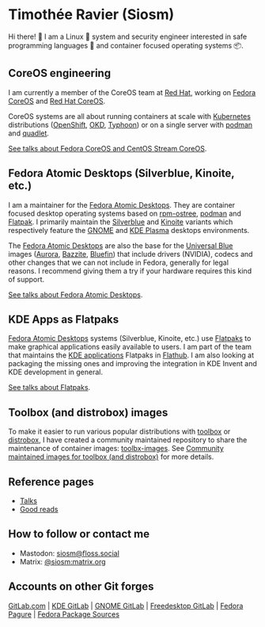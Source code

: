 # Timothée Ravier (Siosm)

Hi there! 👋 I am a Linux 🐧 system and security engineer interested in safe
programming languages 🦀 and container focused operating systems 📦.

## CoreOS engineering

I am currently a member of the CoreOS team at [Red Hat], working on [Fedora
CoreOS] and [Red Hat CoreOS].

CoreOS systems are all about running containers at scale with [Kubernetes]
distributions ([OpenShift], [OKD], [Typhoon]) or on a single server with
[podman] and [quadlet].

[See talks about Fedora CoreOS and CentOS Stream CoreOS](talks.md#fedora-coreos-and-centos-stream-coreos).

## Fedora Atomic Desktops (Silverblue, Kinoite, etc.)

I am a maintainer for the [Fedora Atomic Desktops]. They are container focused
desktop operating systems based on [rpm-ostree], [podman] and [Flatpak]. I
primarily maintain the [Silverblue] and [Kinoite] variants which respectively
feature the [GNOME] and [KDE Plasma] desktops environments.

The [Fedora Atomic Desktops] are also the base for the [Universal Blue] images
([Aurora], [Bazzite], [Bluefin]) that include drivers (NVIDIA), codecs and
other changes that we can not include in Fedora, generally for legal reasons. I
recommend giving them a try if your hardware requires this kind of support.

[See talks about Fedora Atomic Desktops](talks.md#fedora-atomic-desktops-and-flatpaks).

## KDE Apps as Flatpaks

[Fedora Atomic Desktops] systems (Silverblue, Kinoite, etc.) use
[Flatpaks][Flatpak] to make graphical applications easily available to users. I
am part of the team that maintains the [KDE applications] Flatpaks in
[Flathub]. I am also looking at packaging the missing ones and improving the
integration in KDE Invent and KDE development in general.

[See talks about Flatpaks](talks.md#fedora-atomic-desktops-and-flatpaks).

## Toolbox (and distrobox) images

To make it easier to run various popular distributions with [toolbox] or
[distrobox], I have created a community maintained repository to share the
maintenance of container images:
[toolbx-images](https://github.com/toolbx-images/images). See [Community
maintained images for toolbox (and
distrobox)](https://tim.siosm.fr/blog/2022/12/05/toolbx-community-images/) for
more details.

## Reference pages

- [Talks](talks.md)
- [Good reads](goodreads.md)

## How to follow or contact me

- Mastodon: [siosm@floss.social](https://floss.social/@siosm)
- Matrix: [@siosm:matrix.org](https://matrix.to/#/@siosm:matrix.org)

## Accounts on other Git forges

[GitLab.com](https://gitlab.com/Siosm) |
[KDE GitLab](https://invent.kde.org/ravier) |
[GNOME GitLab](https://gitlab.gnome.org/travier) |
[Freedesktop GitLab](https://gitlab.freedesktop.org/travier) |
[Fedora Pagure](https://pagure.io/user/siosm) |
[Fedora Package Sources](https://src.fedoraproject.org/user/siosm)

[Red Hat]: https://www.redhat.com
[Fedora CoreOS]: https://getfedora.org/en/coreos
[Red Hat CoreOS]: https://docs.openshift.com/container-platform/4.13/architecture/architecture-rhcos.html
[Kubernetes]: https://kubernetes.io
[OpenShift]: https://www.openshift.com
[OKD]: https://www.okd.io
[Typhoon]: https://typhoon.psdn.io
[podman]: https://podman.io
[quadlet]: https://docs.podman.io/en/latest/markdown/podman-systemd.unit.5.html
[Fedora Atomic Desktops]: https://fedoraproject.org/atomic-desktops/
[rpm-ostree]: https://coreos.github.io/rpm-ostree/
[Flatpak]: https://flatpak.org
[Silverblue]: https://fedoraproject.org/atomic-desktops/silverblue/
[Kinoite]: https://fedoraproject.org/atomic-desktops/kinoite/
[GNOME]: https://www.gnome.org
[KDE Plasma]: https://kde.org
[Universal Blue]: https://universal-blue.org/
[Aurora]: https://universal-blue.org/
[Bazzite]: https://bazzite.gg/
[Bluefin]: https://projectbluefin.io/
[KinoiteNightly]: https://tim.siosm.fr/blog/2023/01/20/introducing-kinoite-nightly-beta/
[KDE Applications]: https://kde.org/applications
[Flathub]: https://flathub.org/home
[toolbox]: https://github.com/coreos/toolbox
[distrobox]: https://github.com/89luca89/distrobox
